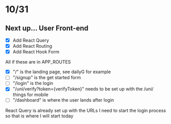 # 10/31


## Next up... User Front-end
- [x] Add React Query
- [x] Add React Routing
- [x] Add React Hook Form

All if these are in APP_ROUTES
- [x] "/" is the landing page, see dailyG for example
- [ ] "/signup" is the get started form
- [ ] "/login" is the login
- [x] "/uni/verify?token={verifyToken}" needs to be set up with the /uni/ things for mobile
- [ ] "/dashboard" is where the user lands after login

React Query is already set up with the URLs I need to start the login process so that is where I will start today